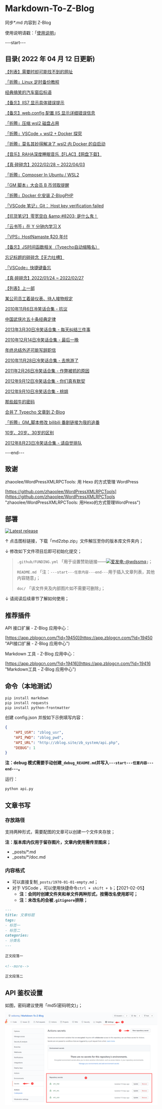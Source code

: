 # Markdown-To-Z-Blog

同步*.md 内容到 Z-Blog

使用说明请戳：「[使用说明](#部署 "使用说明")」

---start---

## 目录( 2022 年 04 月 12 日更新)

[【列表】需要时却可能找不到的网址](https://www.wdssmq.com/post/20191227185.html "【列表】需要时却可能找不到的网址")

[「折腾」Linux 定时备份教程](https://www.wdssmq.com/post/20140816860.html "「折腾」Linux 定时备份教程")

[经典搞笑的汽车窗后标语](https://www.wdssmq.com/post/JingDianGaoXiaoDeQiCheChuangHouBiaoYu.html "经典搞笑的汽车窗后标语")

[【备忘】IIS7 显示具体错误提示](https://www.wdssmq.com/post/BeiWang-IIS7XianShiJuTiCuoWuTiShi.html "【备忘】IIS7 显示具体错误提示")

[【备忘】web.config 配置 IIS 显示详细错误信息](https://www.wdssmq.com/post/20160901698.html "【备忘】web.config 配置 IIS 显示详细错误信息")

[「折腾」压缩 wsl2 磁盘占用](https://www.wdssmq.com/post/20100428905.html "「折腾」压缩 wsl2 磁盘占用")

[「折腾」VSCode + wsl2 + Docker 探究](https://www.wdssmq.com/post/20220211184.html "「折腾」VSCode + wsl2 + Docker 探究")

[「折腾」莫名其妙得解决了 wsl2 内 Docker 的自启动](https://www.wdssmq.com/post/20140328160.html "「折腾」莫名其妙得解决了 wsl2 内 Docker 的自启动")

[【音乐】RAHA深度睡眠音乐【FLAC】【网盘下载】](https://www.wdssmq.com/post/20130802263.html "【音乐】RAHA深度睡眠音乐【FLAC】【网盘下载】")

[【真·碎碎念】2022/02/28 ~ 2022/04/03](https://www.wdssmq.com/post/20220405245.html "【真·碎碎念】2022/02/28 ~ 2022/04/03")

[「折腾」Composer In Ubuntu / WSL2](https://www.wdssmq.com/post/20120830162.html "「折腾」Composer In Ubuntu / WSL2")

[「GM 脚本」大会员 B 币领取提醒](https://www.wdssmq.com/post/20141219446.html "「GM 脚本」大会员 B 币领取提醒")

[「折腾」Docker 化安装 Z-BlogPHP](https://www.wdssmq.com/post/20120817544.html "「折腾」Docker 化安装 Z-BlogPHP")

[「VSCode 笔记」Git： Host key verification failed](https://www.wdssmq.com/post/20201216004.html "「VSCode 笔记」Git： Host key verification failed")

[【坑货笔记】零宽空白 &amp;amp;#8203; 是什么鬼！](https://www.wdssmq.com/post/20190818266.html "【坑货笔记】零宽空白 &amp;amp;#8203; 是什么鬼！")

[「云书签」在 Y 分钟内学习 X](https://www.wdssmq.com/post/20200629824.html "「云书签」在 Y 分钟内学习 X")

[「VPS」HostNamaste $20 年付](https://www.wdssmq.com/post/20220331233.html "「VPS」HostNamaste $20 年付")

[【备忘】JS时间函数相关（Typecho自动缩略名）](https://www.wdssmq.com/post/20120512985.html "【备忘】JS时间函数相关（Typecho自动缩略名）")

[忘记标题的碎碎念【无力吐槽】](https://www.wdssmq.com/post/20141122436.html "忘记标题的碎碎念【无力吐槽】")

[「VSCode」快捷键备忘](https://www.wdssmq.com/post/20130525410.html "「VSCode」快捷键备忘")

[【真·碎碎念】2022/01/24 ~ 2022/02/27](https://www.wdssmq.com/post/20190705014.html "【真·碎碎念】2022/01/24 ~ 2022/02/27")

[【列表】上一部](https://www.wdssmq.com/post/20190520228.html "【列表】上一部")

[某公司员工着装仪表、待人接物规定](https://www.wdssmq.com/post/20100204524.html "某公司员工着装仪表、待人接物规定")

[2010年11月6日冷笑话合集 - 抗议](https://www.wdssmq.com/post/2010Nian11Yue6RiXiaoHuaHeJi-KangYi.html "2010年11月6日冷笑话合集 - 抗议")

[中国武侠片五十条经典定律](https://www.wdssmq.com/post/20120508334.html "中国武侠片五十条经典定律")

[2013年3月30日冷笑话合集 - 每天纠结三件事](https://www.wdssmq.com/post/20130330204.html "2013年3月30日冷笑话合集 - 每天纠结三件事")

[2010年12月14日冷笑话合集 - 最后一晚](https://www.wdssmq.com/post/2010Nian12Yue14RiLengXiaoHuaHeJi-ZuiHouYiWan.html "2010年12月14日冷笑话合集 - 最后一晚")

[年终总结外还可能写辞职信](https://www.wdssmq.com/post/NianZhongZongJieWaiHaiKeNengXieCiZhiXin.html "年终总结外还可能写辞职信")

[2010年11月28日冷笑话合集 - 去旅游了](https://www.wdssmq.com/post/2010Nian11Yue28RiLengXiaoHuaHeJi-QuLvYouLe.html "2010年11月28日冷笑话合集 - 去旅游了")

[2011年2月26日冷笑话合集 - 作弊被抓的原因](https://www.wdssmq.com/post/2011Nian2Yue26RiLengXiaoHuaHeJi-ZuoBiBeiZhuaDeYuanYin.html "2011年2月26日冷笑话合集 - 作弊被抓的原因")

[2012年9月12日冷笑话合集 - 你们真有默契](https://www.wdssmq.com/post/20100706785.html "2012年9月12日冷笑话合集 - 你们真有默契")

[2012年9月10日冷笑话合集 - 桃姐](https://www.wdssmq.com/post/20120910802.html "2012年9月10日冷笑话合集 - 桃姐")

[那些超牛的密码](https://www.wdssmq.com/post/20111222837.html "那些超牛的密码")

[合并了 Typecho 文章到 Z-Blog](https://www.wdssmq.com/post/20200905897.html "合并了 Typecho 文章到 Z-Blog")

[「折腾」GM_脚本修改 bilibili 番剧链接为我的追番](https://www.wdssmq.com/post/20100222433.html "「折腾」GM_脚本修改 bilibili 番剧链接为我的追番")

[10岁、20岁、30岁的区别](https://www.wdssmq.com/post/10Sui20Sui30SuiDeQuBie.html "10岁、20岁、30岁的区别")

[2012年8月23日冷笑话合集 - 请自觉排队](https://www.wdssmq.com/post/20100202644.html "2012年8月23日冷笑话合集 - 请自觉排队")

---end---

## 致谢

zhaoolee/WordPressXMLRPCTools: 用 Hexo 的方式管理 WordPress

[https://github.com/zhaoolee/WordPressXMLRPCTools](https://github.com/zhaoolee/WordPressXMLRPCTools "zhaoolee/WordPressXMLRPCTools: 用Hexo的方式管理WordPress")

## 部署

[![Latest release](https://img.shields.io/github/v/release/wdssmq/Markdown-To-Z-Blog?style=flat-square)](https://github.com/wdssmq/Markdown-To-Z-Blog/releases/latest "Latest release")

↑ 点击图标链接，下载「md2zbp.zip」文件解压至你的版本库文件夹内；

↓ 修改如下文件项目后即可初始化提交；

> `.github/FUNDING.yml` 「用于设置赞助链接——<a class="img-wrap" target="_blank" title="爱发电-@wdssmq" href="https://afdian.net/@wdssmq"><img src="https://img.shields.io/badge/%E7%88%B1%E5%8F%91%E7%94%B5-%40wdssmq-blueviolet" title="爱发电-@wdssmq" alt="爱发电-@wdssmq"></a>」；
>
> `README.md` 「注：`---start---任意内容---end---`用于插入文章列表，其他内容随意」；
>
> `doc/` 「该文件夹及内部图片如不需要可删除」；

↓ 请阅读后续章节了解如何使用；

## 推荐插件

API 接口扩展 - Z-Blog 应用中心：

[https://app.zblogcn.com/?id=19450](https://app.zblogcn.com/?id=19450 "API接口扩展 - Z-Blog 应用中心")

Markdown 工具 - Z-Blog 应用中心：

[https://app.zblogcn.com/?id=19416](https://app.zblogcn.com/?id=19416 "Markdown工具 - Z-Blog 应用中心")

## 命令（本地测试）

```shell
pip install markdown
pip install requests
pip install python-frontmatter
```

创建 config.json 并按如下示例填写内容：

```json
{
    "API_USR": "zblog_usr",
    "API_PWD": "zblog_pwd",
    "API_URL": "http://zblog.site/zb_system/api.php",
    "DEBUG": 1
}
```

**注：debug 模式需要手动创建`_debug_README.md`并写入`---start---任意内容---end---`。**

运行：

```bash
python api.py
```

## 文章书写

### 存放路径

支持两种形式，需要配图的文章可以创建一个文件夹存放；

**注：版本库内仅用于留存图片，文章内使用需传至图床；**

- _posts/*.md
- _posts/*/doc.md

### 内容格式

- 可以直接复制`_posts/1970-01-01-empty.md`；
- 对于 VSCode ，可以使用快捷命令`ctrl + shift + b`；【2021-02-05】
  - **注：会同时创建文件夹和单文件两种形式，按需改名使用即可；**
  - **注：未改名的会被`.gitignore`排除；**

```md
---
title: 文章标题
tags:
- 标签一
- 标签二
categories:
- 分类名
---

正文段落一

<!--more-->

正文段落二

```

## API 鉴权设置

如图，密码建议使用「md5(密码明文)」；

![001](doc/001.png "001")

